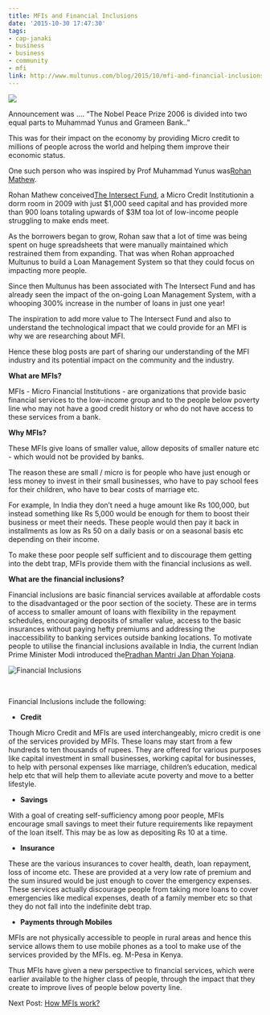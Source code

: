 ```yaml
---
title: MFIs and Financial Inclusions
date: '2015-10-30 17:47:30'
tags:
- cap-janaki
- business
- business
- community
- mfi
link: http://www.multunus.com/blog/2015/10/mfi-and-financial-inclusions/
---
```


![](http://www.multunus.com/wp-content/uploads/2015/10/A_business_in_South_Sudan_benefiting_from_microfinance_6189731244.jpg)

Announcement was …. “The Nobel Peace Prize 2006 is divided into two equal parts to Muhammad Yunus and Grameen Bank..”


This was for their impact on the economy by providing Micro credit to millions of people across the world and helping them improve their economic status.


One such person who was inspired by Prof Muhammad Yunus was[Rohan Mathew](https://www.linkedin.com/pub/rohan-mathew/36/140/7b6).


Rohan Mathew conceived[The Intersect Fund](http://www.intersectfund.org/), a Micro Credit Institutionin a dorm room in 2009 with just $1,000 seed capital and has provided more than 900 loans totaling upwards of $3M toa lot of low-income people struggling to make ends meet.


As the borrowers began to grow, Rohan saw that a lot of time was being spent on huge spreadsheets that were manually maintained which restrained them from expanding. That was when Rohan approached Multunus to build a Loan Management System so that they could focus on impacting more people.


Since then Multunus has been associated with The Intersect Fund and has already seen the impact of the on-going Loan Management System, with a whooping 300% increase in the number of loans in just one year!


The inspiration to add more value to The Intersect Fund and also to understand the technological impact that we could provide for an MFI is why we are researching about MFI.


Hence these blog posts are part of sharing our understanding of the MFI industry and its potential impact on the community and the industry.


**What are MFIs?**


MFIs - Micro Financial Institutions - are organizations that provide basic financial services to the low-income group and to the people below poverty line who may not have a good credit history or who do not have access to these services from a bank.


**Why MFIs?**


These MFIs give loans of smaller value, allow deposits of smaller nature etc - which would not be provided by banks.


The reason these are small / micro is for people who have just enough or less money to invest in their small businesses, who have to pay school fees for their children, who have to bear costs of marriage etc.


For example, In India they don’t need a huge amount like Rs 100,000, but instead something like Rs 5,000 would be enough for them to boost their business or meet their needs. These people would then pay it back in installments as low as Rs 50 on a daily basis or on a seasonal basis etc depending on their income.


To make these poor people self sufficient and to discourage them getting into the debt trap, MFIs provide them with the financial inclusions as well.


**What are the financial inclusions?**


Financial inclusions are basic financial services available at affordable costs to the disadvantaged or the poor section of the society. These are in terms of access to smaller amount of loans with flexibility in the repayment schedules, encouraging deposits of smaller value, access to the basic insurances without paying hefty premiums and addressing the inaccessibility to banking services outside banking locations. To motivate people to utilise the financial inclusions available in India, the current Indian Prime Minister Modi introduced the[Pradhan Mantri Jan Dhan Yojana](http://pmjdy.gov.in/ ).


![Financial Inclusions](https://s3.amazonaws.com/next.multunus.com/wp-content/uploads/2015/10/2015-10-30_0955-300x253.png)

 


Financial Inclusions include the following:

* **Credit**

Though Micro Credit and MFIs are used interchangeably, micro credit is one of the services provided by MFIs. These loans may start from a few hundreds to ten thousands of rupees. They are offered for various purposes like capital investment in small businesses, working capital for businesses, to help with personal expenses like marriage, children’s education, medical help etc that will help them to alleviate acute poverty and move to a better lifestyle.


* **Savings**


With a goal of creating self-sufficiency among poor people, MFIs encourage small savings to meet their future requirements like repayment of the loan itself. This may be as low as depositing Rs 10 at a time.


* **Insurance**


These are the various insurances to cover health, death, loan repayment, loss of income etc. These are provided at a very low rate of premium and the sum insured would be just enough to cover the emergency expenses. These services actually discourage people from taking more loans to cover emergencies like medical expenses, death of a family member etc so that they do not fall into the indefinite debt trap.


* **Payments through Mobiles**


MFIs are not physically accessible to people in rural areas and hence this service allows them to use mobile phones as a tool to make use of the services provided by the MFIs. eg. M-Pesa in Kenya.


Thus MFIs have given a new perspective to financial services, which were earlier available to the higher class of people, through the impact that they create to improve lives of people below poverty line.


Next Post: [How MFIs work?](http://www.multunus.com/blog/2015/11/mfis-work/)
